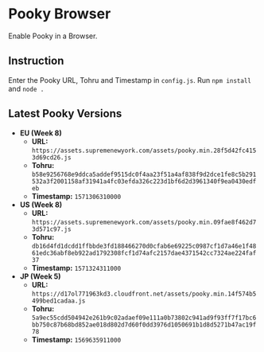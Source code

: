 # Pooky Browser
Enable Pooky in a Browser.

## Instruction
Enter the Pooky URL, Tohru and Timestamp in `config.js`. Run `npm install` and `node .`

## Latest Pooky Versions

* **EU (Week 8)**
  - **URL:** `https://assets.supremenewyork.com/assets/pooky.min.28f5d42fc4153d69cd26.js`
  - **Tohru:** `b58e9256768e9ddca5addef9515dc0f4aa23f51a4af838f9d2dce1fe8c5b291532a3f2001158af31941a4fc03efda326c223d1bf6d2d3961340f9ea0430edfeb`
  - **Timestamp:** `1571306310000`
* **US (Week 8)**
  - **URL:** `https://assets.supremenewyork.com/assets/pooky.min.09fae8f462d73d571c97.js`
  - **Tohru:** `db16d4fd1dcdd1ffbbde3fd188466270d0cfab6e69225c0987cf1d7a46e1f4861edc36abf8eb922ad1792308fcf1d74afc2157dae4371542cc7324ae224faf37`
  - **Timestamp:** `1571324311000`
* **JP (Week 5)**
  - **URL:** `https://d17ol771963kd3.cloudfront.net/assets/pooky.min.14f574b5499bed1cadaa.js`
  - **Tohru:** `5a9ec55cdd504942e261b9c02adaef09e111a0b73802c941ad9f93ff7f17bc6bb750c87b68bd852ae018d802d7d60f0dd3976d1050691b1d8d5271b47ac19f78`
  - **Timestamp:** `1569635911000`
